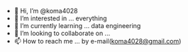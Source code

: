- 👋 Hi, I’m @koma4028
- 👀 I’m interested in ... everything
- 🌱 I’m currently learning ... data engineering
- 💞️ I’m looking to collaborate on ...
- 📫 How to reach me ... by e-mail(koma4028@gmail.com)

<!---
koma4028/koma4028 is a ✨ special ✨ repository because its `README.md` (this file) appears on your GitHub profile.
You can click the Preview link to take a look at your changes.
--->
